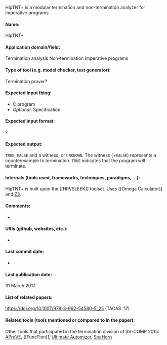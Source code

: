 HipTNT+ is a modular termination and non-termination analyzer for imperative programs

#### Name:
HipTNT+

#### Application domain/field:
Termination analysis
Non-termination
Imperative programs

#### Type of tool (e.g. model checker, test generator):
Termination prover?

#### Expected input thing:
- C program
- *Optional*: Specification

#### Expected input format:
?

#### Expected output:
`TRUE`, `FALSE` and a witness, or `UNKNOWN`. 
The witness (+`FALSE`) represents a counterexample to termination. `TRUE` indicates that the program will terminate.

#### Internals (tools used, frameworks, techniques, paradigms, ...):
HipTNT+ is built upon the [[HIP/SLEEK]] toolset. 
Uses [[Omega Calculator]] and [Z3](Solvers/SMT/Z3.md).

#### Comments:
-

#### URIs (github, websites, etc.):
-

#### Last commit date:
-

#### Last publication date:
31 March 2017

#### List of related papers:
https://doi.org/10.1007/978-3-662-54580-5_25 (TACAS '17)

#### Related tools (tools mentioned or compared to in the paper):
Other tools that participated in the termination division of SV-COMP 2015: [AProVE](AProVE.md), [[FuncTion]], [Ultimate Automizer](Ultimate%20Automizer.md), [SeaHorn](Checkers/SeaHorn.md)